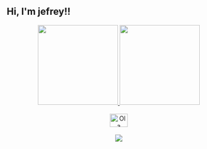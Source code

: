 ## Hi, I'm jefrey!!
<div align="center">
  <a href="https://github.com/jefreymcc">
  <img height="180em" src="https://github-readme-stats.vercel.app/api?username=jefreymcc&show_icons=true&theme=dracula&include_all_commits=true&count_private=true"/>
  <img height="180em" src="https://github-readme-stats.vercel.app/api/top-langs/?username=jefreymcc&layout=compact&langs_count=7&theme=dracula"/>
</div>

<div align="center" style="display: inline_block"><br>
  <img align="center" alt="Ola Jefrey" height="30" width="40" src="https://www.internetmatters.org/wp-content/uploads/2020/01/insta-logo-whie-background-600x314.png">
 </div>
<div align="center" style="display: inline_block"><br> 
   <a href="<endereço do insta>" target="_blank"><img src="https://img.shields.io/badge/-Instagram-%23E4405F?style=for-the-badge&logo=instagram&logoColor=white" target="_blank"></a>
</div>
